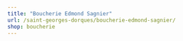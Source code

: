 ```yaml
---
title: "Boucherie Edmond Sagnier"
url: /saint-georges-dorques/boucherie-edmond-sagnier/
shop: boucherie
---
```


